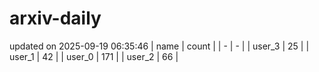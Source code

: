 # arxiv-daily
updated on 2025-09-19 06:35:46
| name | count |
| - | - |
| user_3 | 25 |
| user_1 | 42 |
| user_0 | 171 |
| user_2 | 66 |
